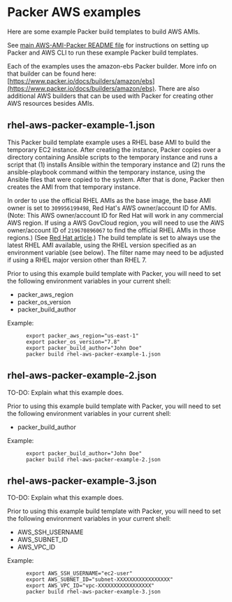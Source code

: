 # Packer AWS examples

Here are some example Packer build templates to build AWS AMIs.

See [main AWS-AMI-Packer README file](../README.md) for instructions on setting up Packer and AWS CLI to run these example Packer build templates.

Each of the examples uses the amazon-ebs Packer builder. More info on that builder can be found here: [https://www.packer.io/docs/builders/amazon/ebs](https://www.packer.io/docs/builders/amazon/ebs). There are also additional AWS builders that can be used with Packer for creating other AWS resources besides AMIs.

## rhel-aws-packer-example-1.json

This Packer build template example uses a RHEL base AMI to build the temporary EC2 instance. After creating the instance, Packer copies over a directory containing Ansible scripts to the temporary instance and runs a script that (1) installs Ansible within the temporary instance and (2) runs the ansible-playbook command within the temporary instance, using the Ansible files that were copied to the system. After that is done, Packer then creates the AMI from that temporary instance.

In order to use the official RHEL AMIs as the base image, the base AMI owner is set to `309956199498`, Red Hat's AWS owner/account ID for AMIs. (Note: This AWS owner/account ID for Red Hat will work in any commercial AWS region. If using a AWS GovCloud region, you will need to use the AWS owner/account ID of `219670896067` to find the official RHEL AMIs in those regions.) (See [Red Hat article](https://access.redhat.com/solutions/15356).) The build template is set to always use the latest RHEL AMI available, using the RHEL version specified as an environment variable (see below). The filter name may need to be adjusted if using a RHEL major version other than RHEL 7.

Prior to using this example build template with Packer, you will need to set the following environment variables in your current shell:

- packer_aws_region
- packer_os_version
- packer_build_author

Example:

          export packer_aws_region="us-east-1"
          export packer_os_version="7.8"
          export packer_build_author="John Doe"
          packer build rhel-aws-packer-example-1.json


## rhel-aws-packer-example-2.json

TO-DO: Explain what this example does.

Prior to using this example build template with Packer, you will need to set the following environment variables in your current shell:

- packer_build_author

Example:

          export packer_build_author="John Doe"
          packer build rhel-aws-packer-example-2.json


## rhel-aws-packer-example-3.json

TO-DO: Explain what this example does.

Prior to using this example build template with Packer, you will need to set the following environment variables in your current shell:

- AWS_SSH_USERNAME
- AWS_SUBNET_ID
- AWS_VPC_ID

Example:

          export AWS_SSH_USERNAME="ec2-user"
          export AWS_SUBNET_ID="subnet-XXXXXXXXXXXXXXXXX"
          export AWS_VPC_ID="vpc-XXXXXXXXXXXXXXXXX"
          packer build rhel-aws-packer-example-3.json

